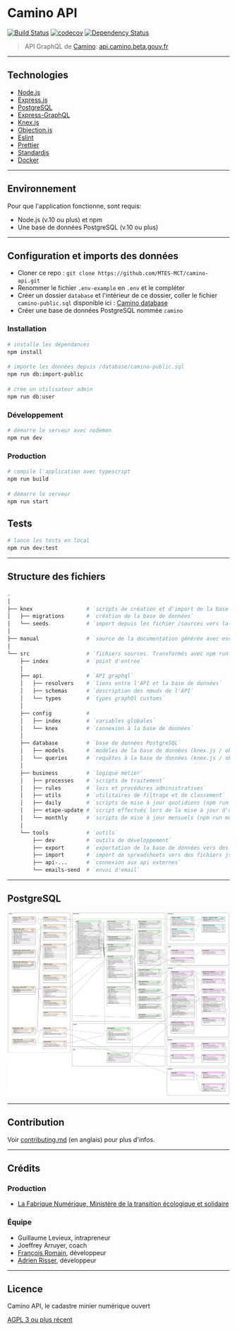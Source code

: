 # Camino API

[![Build Status][ci-img]][ci] [![codecov][codecov-img]][codecov] [![Dependency Status][dep-img]][dep]

[ci-img]: https://travis-ci.org/MTES-MCT/camino-api.svg?branch=master
[ci]: https://travis-ci.org/MTES-MCT/camino-api
[codecov-img]: https://codecov.io/gh/MTES-MCT/camino-api/branch/master/graph/badge.svg
[codecov]: https://codecov.io/gh/MTES-MCT/camino-api
[dep-img]: https://david-dm.org/MTES-MCT/camino-api.svg
[dep]: https://david-dm.org/MTES-MCT/camino-api

> API GraphQL de [Camino](http://camino.beta.gouv.fr/): [api.camino.beta.gouv.fr](https://api.camino.beta.gouv.fr)

---

## Technologies

- [Node.js](https://nodejs.org/)
- [Express.js](http://expressjs.com)
- [PostgreSQL](https://www.postgresql.org/)
- [Express-GraphQL](https://github.com/graphql/express-graphql)
- [Knex.js](https://knexjs.org/)
- [Objection.js](http://vincit.github.io/objection.js/)
- [Eslint](https://eslint.org/)
- [Prettier](https://prettier.io/)
- [Standardjs](https://standardjs.com/)
- [Docker](https://www.docker.com/)

---

## Environnement

Pour que l'application fonctionne, sont requis:

- Node.js (v.10 ou plus) et npm
- Une base de données PostgreSQL (v.10 ou plus)

---

## Configuration et imports des données

- Cloner ce repo : `git clone https://github.com/MTES-MCT/camino-api.git`
- Renommer le fichier `.env-example` en `.env` et le compléter
- Créer un dossier `database` et l'intérieur de ce dossier, coller le fichier `camino-public.sql` disponible ici : [Camino database](https://github.com/MTES-MCT/camino-database)
- Créer une base de données PostgreSQL nommée `camino`

### Installation

```bash
# installe les dépendances
npm install

# importe les données depuis /database/camino-public.sql
npm run db:import-public

# crée un utilisateur admin
npm run db:user
```

### Développement

```bash
# démarre le serveur avec nodemon
npm run dev
```

### Production

```bash
# compile l'application avec typescript
npm run build

# démarre le serveur
npm run start
```

## Tests

```bash
# lance les tests en local
npm run dev:test
```

---

## Structure des fichiers

```bash
.
│
├── knex                 # `scripts de création et d'import de la base de données (npm run migrate)
│   ├── migrations       # `création de la base de données`
│   └── seeds            # `import depuis les fichier /sources vers la base de données`
│
├── manual               # `source de la documentation générée avec esdoc`
│
└── src                  # `fichiers sources. Transformés avec npm run build.`
    ├── index            # `point d'entrée`
    │
    ├── api              # `API graphql`
    │   ├── resolvers    # `liens entre l'API et la base de données`
    │   ├── schemas      # `description des nœuds de l'API`
    │   └── types        # `types graphQl customs`
    │
    ├── config           #
    │   ├── index        # `variables globales`
    │   └── knex         # `connexion à la base de données`
    │
    ├── database         # `base de données PostgreSQL`
    │   ├── models       # `modèles de la base de données (knex.js / objection.js)`
    │   └── queries      # `requêtes à la base de données (knex.js / objection.js)`
    │
    ├── business         # `logique métier`
    │   ├── processes    # `scripts de traitement`
    │   ├── rules        # `lois et procédures administratives`
    │   ├── utils        # `utilitaires de filtrage et de classement`
    │   ├── daily        # `scripts de mise à jour quotidiens (npm run daily)`
    │   ├── etape-update # `script effectués lors de la mise à jour d'une étape`
    │   └── monthly      # `scripts de mise à jour mensuels (npm run monthly)`
    │
    └── tools            # `outils`
        ├── dev          # `outils de développement`
        ├── export       # `exportation de la base de données vers des spreadsheets (npm run export)`
        ├── import       # `import de spreadsheets vers des fichiers json dans /sources (npm run import)`
        ├── api-...      # `connexion aux api externes`
        └── emails-send  # `envoi d'email`

```

---

## PostgreSQL

![camino database schema](manual/database/camino-db.svg)

---

## Contribution

Voir [contributing.md](contributing.md) (en anglais) pour plus d'infos.

---

## Crédits

### Production

- [La Fabrique Numérique, Ministère de la transition écologique et solidaire](https://www.ecologique-solidaire.gouv.fr/inauguration-fabrique-numerique-lincubateur-des-ministeres-charges-lecologie-et-des-territoires)

### Équipe

- Guillaume Levieux, intrapreneur
- Joeffrey Arruyer, coach
- [François Romain](http://francoisromain.com), développeur
- [Adrien Risser](https://github.com/risseraka), développeur

---

## Licence

Camino API, le cadastre minier numérique ouvert

[AGPL 3 ou plus récent](https://spdx.org/licenses/AGPL-3.0-or-later.html)
